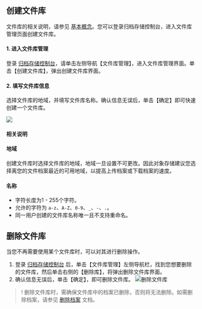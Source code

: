 ## 创建文件库
文件库的相关说明，请参见 [基本概念](https://cloud.tencent.com/document/product/572/8727)。您可以登录归档存储控制台，进入文件库管理页面创建文件库。

#### 1. 进入文件库管理
登录 [归档存储控制台](https://console.cloud.tencent.com/cas)，请单击左侧导航【文件库管理】，进入文件库管理界面。单击【创建文件库】，弹出创建文件库界面。

#### 2. 填写文件库信息
选择文件库的地域，并填写文件库名称。确认信息无误后，单击【确定】即可快速创建一个文件库。


![](https://main.qcloudimg.com/raw/c5114b529cbe32956b92188fa936861b.png)

#### 相关说明

#### 地域
创建文件库时选择文件库的地域，地域一旦设置不可更改。因此对象存储建议您选择离您的文件档案最近的可用地域，以提高上传档案或下载档案的速度。

#### 名称

- 字符长度为1 - 255个字符。
- 允许的字符为 `a-z`、`A-Z`、`0-9`、`_`、`-`、`.`。
- 同一用户创建的文件库名称唯一且不支持重命名。

## 删除文件库
当您不再需要使用某个文件库时，可以对其进行删除操作。

1. 登录 [归档存储控制台](https://console.cloud.tencent.com/cas) 后，单击【文件库管理】左侧导航栏，找到您想要删除的文件库，然后单击右侧的【删除库】，将弹出删除文件库界面。
2. 确认信息无误后，单击【确定】，即可删除文件库。
![删除文件库](https://main.qcloudimg.com/raw/b9b474c811532a962bb8f04ca4b85137.png)
>! 删除文件库时，需确保文件库中的档案已删除，否则将无法删除。如需删除档案，请参见 [删除档案](https://cloud.tencent.com/document/product/572/18332) 文档。


